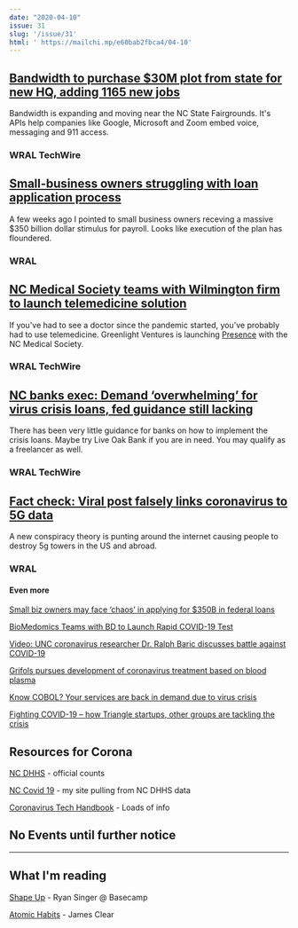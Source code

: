 ```yaml
---
date: "2020-04-10"
issue: 31
slug: '/issue/31'
html: ' https://mailchi.mp/e60bab2fbca4/04-10'
---
```


## [Bandwidth to purchase $30M plot from state for new HQ, adding 1165 new jobs](https://www.wraltechwire.com/2020/04/07/bandwidth-to-purchase-30m-plot-from-state-for-new-hq-adding-1165-new-jobs)
Bandwidth is expanding and moving near the NC State Fairgrounds. It's APIs help companies like Google, Microsoft and Zoom embed voice, messaging and 911 access.
### WRAL TechWire


## [Small-business owners struggling with loan application process](https://www.wral.com/coronavirus/small-business-owners-struggling-with-loan-application-process/19044734/)
A few weeks ago I pointed to small business owners receving a massive $350 billion dollar stimulus for payroll. Looks like execution of the plan has floundered.
### WRAL

## [NC Medical Society teams with Wilmington firm to launch telemedicine solution](https://www.wraltechwire.com/2020/04/09/nc-medical-society-teams-with-wilmington-firm-to-launch-telemedicine-solution/)
If you've had to see a doctor since the pandemic started, you've probably had to use telemedicine. Greenlight Ventures is launching [Presence](https://presence.therecoveryplatform.com/) with the NC Medical Society.
### WRAL TechWire

## [NC banks exec: Demand ‘overwhelming’ for virus crisis loans, fed guidance still lacking](https://www.wraltechwire.com/2020/04/08/nc-banks-exec-demand-overwhelming-for-virus-crisis-loans-fed-guidance-still-lacking/)
There has been very little guidance for banks on how to implement the crisis loans. Maybe try Live Oak Bank if you are in need. You may qualify as a freelancer as well.
### WRAL TechWire

## [Fact check: Viral post falsely links coronavirus to 5G data](https://www.wral.com/coronavirus/fact-check-viral-post-links-coronavirus-to-5g-data/19044480/)
A new conspiracy theory is punting around the internet causing people to destroy 5g towers in the US and abroad.
### WRAL

#### Even more
[Small biz owners may face ‘chaos’ in applying for $350B in federal loans](https://www.wraltechwire.com/2020/04/02/small-biz-owners-may-face-chaos-in-applying-for-350b-in-federal-loans/)

[BioMedomics Teams with BD to Launch Rapid COVID-19 Test](https://www.ncbiotech.org/news/biomedomics-teams-bd-launch-rapid-covid-19-test)

[Video: UNC coronavirus researcher Dr. Ralph Baric discusses battle against COVID-19](https://www.wraltechwire.com/2020/04/03/video-unc-coronavirus-researcher-dr-ralph-baric-discusses-battle-against-covid-19/)

[Grifols pursues development of coronavirus treatment based on blood plasma](https://www.wraltechwire.com/2020/04/09/grifols-pursues-development-of-coronavirus-treatment-based-on-blood-plasma/)

[Know COBOL? Your services are back in demand due to virus crisis](https://www.wraltechwire.com/2020/04/09/know-cobol-your-services-are-back-in-demand-due-to-virus-crisis/)

[Fighting COVID-19 – how Triangle startups, other groups are tackling the crisis](https://www.wraltechwire.com/2020/04/07/fighting-covid-19-how-triangle-startups-other-groups-are-tackling-the-crisis/)



## Resources for Corona
[NC DHHS](https://www.ncdhhs.gov/covid-19-case-count-nc) - official counts

[NC Covid 19](https://nc-covid-19.netlify.com/) - my site pulling from NC DHHS data

[Coronavirus Tech Handbook](https://coronavirustechhandbook.com/home) - Loads of info

## No Events until further notice

---

## What I'm reading
[Shape Up](https://basecamp.com/shapeup) - Ryan Singer @ Basecamp


[Atomic Habits](https://jamesclear.com/atomic-habits) - James Clear
